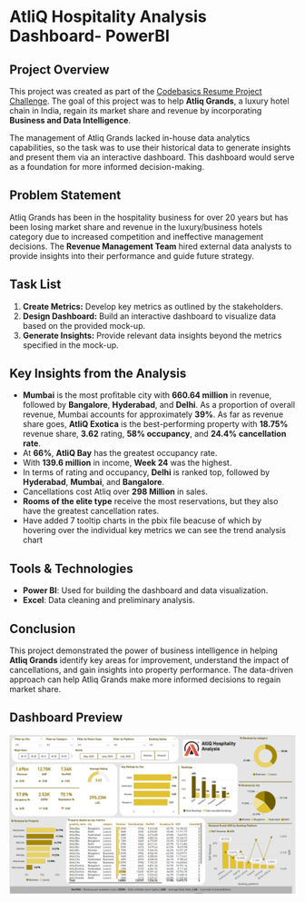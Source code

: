 # AtliQ Hospitality Analysis Dashboard- PowerBI

## Project Overview

This project was created as part of the [Codebasics Resume Project Challenge](https://codebasics.io/challenge/codebasics-resume-project-challenge). The goal of this project was to help **Atliq Grands**, a luxury hotel chain in India, regain its market share and revenue by incorporating **Business and Data Intelligence**. 

The management of Atliq Grands lacked in-house data analytics capabilities, so the task was to use their historical data to generate insights and present them via an interactive dashboard. This dashboard would serve as a foundation for more informed decision-making.

## Problem Statement

Atliq Grands has been in the hospitality business for over 20 years but has been losing market share and revenue in the luxury/business hotels category due to increased competition and ineffective management decisions. The **Revenue Management Team** hired external data analysts to provide insights into their performance and guide future strategy.

## Task List

1. **Create Metrics:** Develop key metrics as outlined by the stakeholders.
2. **Design Dashboard:** Build an interactive dashboard to visualize data based on the provided mock-up.
3. **Generate Insights:** Provide relevant data insights beyond the metrics specified in the mock-up.

## Key Insights from the Analysis

- **Mumbai** is the most profitable city with **660.64 million** in revenue, followed by **Bangalore**, **Hyderabad**, and **Delhi**. As a proportion of overall revenue, Mumbai accounts for approximately **39%**.
As far as revenue share goes, **AtliQ Exotica** is the best-performing property with **18.75%** revenue share, **3.62** rating, **58% occupancy**, and **24.4% cancellation rate**.
- At **66%**, **AtliQ Bay** has the greatest occupancy rate.
- With **139.6 million** in income, **Week 24** was the highest.
- In terms of rating and occupancy, **Delhi** is ranked top, followed by **Hyderabad**, **Mumbai**, and **Bangalore**.
- Cancellations cost Atliq over **298 Million** in sales.
- **Rooms of the elite type** receive the most reservations, but they also have the greatest cancellation rates.
- Have added 7 tooltip charts in the pbix file beacuse of which by hovering over the individual key metrics we can see the trend analysis chart

## Tools & Technologies

- **Power BI**: Used for building the dashboard and data visualization.
- **Excel**: Data cleaning and preliminary analysis.

## Conclusion

This project demonstrated the power of business intelligence in helping **Atliq Grands** identify key areas for improvement, understand the impact of cancellations, and gain insights into property performance. The data-driven approach can help Atliq Grands make more informed decisions to regain market share.

## Dashboard Preview

![Atliq Hospitality Dashboard](Dashboard_Screenshot.png)
